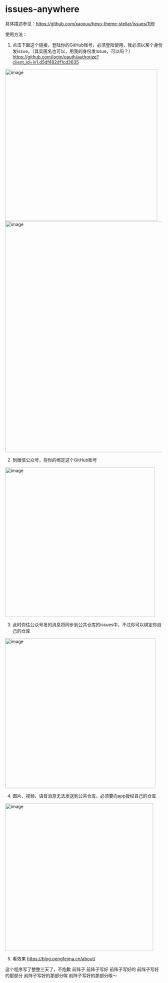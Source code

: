# issues-anywhere
具体描述参见：https://github.com/xaoxuu/hexo-theme-stellar/issues/199

使用方法：

1. 点击下面这个链接，登陆你的GitHub账号，必须登陆使用，我必须以某个身份发issue。（其实匿名也可以，用我的身份发issue，可以吗？）
https://github.com/login/oauth/authorize?client_id=Iv1.d5df482df1cd3635
<img width="486" alt="image" src="https://user-images.githubusercontent.com/115222128/208010029-ea0565a4-0195-4b6e-95b0-a0b51018ec13.png">
<img width="740" alt="image" src="https://user-images.githubusercontent.com/115222128/208005737-020b8057-addb-4baf-a223-a30ee6f14a0a.png">

2. 到微信公众号，将你的绑定这个GitHub账号
<img width="479" alt="image" src="https://user-images.githubusercontent.com/115222128/208007132-a8454dd1-b939-4458-961b-854c9c586aa5.png">

3. 此时你往公众号发的消息将同步到公共仓库的issues中，不过你可以绑定你自己的仓库
<img width="480" alt="image" src="https://user-images.githubusercontent.com/115222128/208008916-0cf34ce5-895d-4a71-b935-690d90fa7bd6.png">

4. 图片、视频、语音消息无法发送到公共仓库，必须要向app授权自己的仓库
<img width="473" alt="image" src="https://user-images.githubusercontent.com/115222128/208009741-8c460fa2-cd69-4a54-b7b6-6296d16dc2ea.png">

5. 看效果
https://blog.pengfeima.cn/about/



这个程序写了整整三天了，不抱歉
前阵子
前阵子写好
前阵子写好的
前阵子写好的那部分
前阵子写好的那部分唉
前阵子写好的那部分唉～

